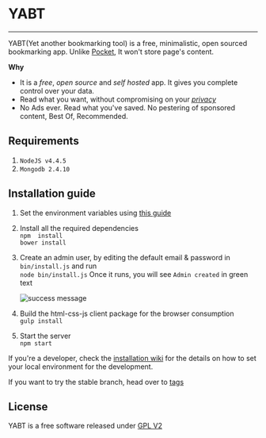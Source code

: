 # YABT
-------------------------------------------------
YABT(Yet another bookmarking tool) is a free, minimalistic, open sourced bookmarking app. Unlike [Pocket](https://getpocket.com/), It won't store page's content.

**Why**      
* It is a *free*, *open source* and *self hosted* app. It gives you complete control over your data.     
* Read what you want, without compromising on your *[privacy](./PRIVACY.md)*  
* No Ads ever. Read what you've saved. No pestering of sponsored content, Best Of, Recommended.      

## Requirements
1. `NodeJS v4.4.5`
2. `Mongodb 2.4.10`

## Installation guide
1. Set the environment variables using [this guide](https://github.com/sridharrajs/yabt/wiki/How-to-setup-environment-variables)
2. Install all the required dependencies  
	```npm  install```  
	```bower install```
3. Create an admin user, by editing the default email & password in `bin/install.js` and run  
    ```node bin/install.js```
    Once it runs, you will see `Admin created` in green text  
    
    ![success message](https://github.com/sridharrajs/yabt/blob/master/imgs/installation-complete.png)
4. Build the html-css-js client package for the browser consumption  
	```gulp install```
5. Start the server  
	```npm start```
	
If you're a developer, check the [installation wiki](https://github.com/sridharrajs/yabt/wiki/How-to-set-your-local-environment-for-development) for the details on how to set your local environment for the development.
	
If you want to try the stable branch, head over to [tags](https://github.com/sridharrajs/yabt/tags)  
	
## License

YABT is a free software released under [GPL V2](http://www.gnu.org/licenses/old-licenses/gpl-2.0.html)